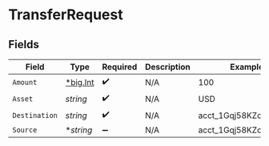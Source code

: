 # TransferRequest


## Fields

| Field                                       | Type                                        | Required                                    | Description                                 | Example                                     |
| ------------------------------------------- | ------------------------------------------- | ------------------------------------------- | ------------------------------------------- | ------------------------------------------- |
| `Amount`                                    | [*big.Int](https://pkg.go.dev/math/big#Int) | :heavy_check_mark:                          | N/A                                         | 100                                         |
| `Asset`                                     | *string*                                    | :heavy_check_mark:                          | N/A                                         | USD                                         |
| `Destination`                               | *string*                                    | :heavy_check_mark:                          | N/A                                         | acct_1Gqj58KZcSIg2N2q                       |
| `Source`                                    | **string*                                   | :heavy_minus_sign:                          | N/A                                         | acct_1Gqj58KZcSIg2N2q                       |